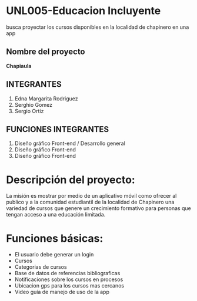 # UNL005-Educacion Incluyente
busca proyectar los cursos disponibles en la localidad de chapinero en una app

## Nombre del proyecto
**Chapiaula**
## INTEGRANTES
1. Edna Margarita Rodriguez
2. Serghio Gomez
3. Sergio Ortiz

## FUNCIONES INTEGRANTES
1. Diseño gráfico Front-end / Desarrollo general
2. Diseño gráfico Front-end 
3. Diseño gráfico Front-end

# Descripción del proyecto:
La misión es mostrar por medio de un aplicativo móvil como ofrecer al publico y a la comunidad estudiantil de la localidad de Chapinero una variedad de cursos que genere un crecimiento formativo para personas que tengan acceso a una educación limitada.

# Funciones básicas:
- El usuario debe generar un login
- Cursos
- Categorias de cursos
- Base de datos de referencias bibliograficas
- Notificaciones sobre los cursos en procesos
- Ubicacion gps para los cursos mas cercanos
- Video guía de manejo de uso de la app

